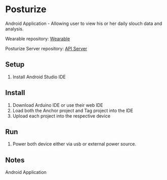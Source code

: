 # Posturize
Android Application - Allowing user to view his or her daily slouch data and analysis. 

Wearable repository: [Wearable](https://github.com/mattmontero/Posturize)

Posturize Server repository: [API Server](https://github.com/j0nst3r/PosturizeAPI)
## Setup
1. Install Android Studio IDE

## Install
1. Download Arduino IDE or use their web IDE
2. Load both the Anchor project and Tag project into the IDE
3. Upload each project into the respective device

## Run
1. Power both device either via usb or external power source.

## Notes
Android Application
